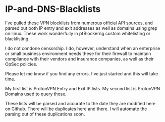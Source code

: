 # IP-and-DNS-Blacklists
I've pulled these VPN blocklists from numerous official API sources, and parsed out both IP entry and exit addresses as well as domains using grep on linux. These work wonderfully in pfBlockerng custom whitelisting or blacklisting.

I do not condone censorship.
I do, however, understand when an enterprise or small business environment needs these for their firewall to maintain compliance with their vendors and insurance companies, as well as their OpSec policies.

Please let me know if you find any errors.
I've just started and this will take time.

My first list is ProtonVPN Entry and Exit IP lists.
My second list is ProtonVPN Domains used to query those. 

These lists will be parsed and accurate to the date they are modified here on Github.
There will be duplicates here and there. I will automate the parsing out of these duplications soon.

